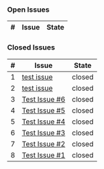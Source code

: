 
### Open Issues

| # | Issue | State |
|---|-------|-------|

### Closed Issues

| # | Issue | State |
|---|-------|-------|
| 1 | [test issue](https://github.com/localhost-8010/issue-tracker/issues/8) | closed |
| 2 | [test issue](https://github.com/localhost-8010/issue-tracker/issues/7) | closed |
| 3 | [Test Issue #6](https://github.com/localhost-8010/issue-tracker/issues/6) | closed |
| 4 | [Test Issue #5](https://github.com/localhost-8010/issue-tracker/issues/5) | closed |
| 5 | [Test Issue #4](https://github.com/localhost-8010/issue-tracker/issues/4) | closed |
| 6 | [Test Issue #3](https://github.com/localhost-8010/issue-tracker/issues/3) | closed |
| 7 | [Test Issue #2](https://github.com/localhost-8010/issue-tracker/issues/2) | closed |
| 8 | [Test Issue #1](https://github.com/localhost-8010/issue-tracker/issues/1) | closed |

